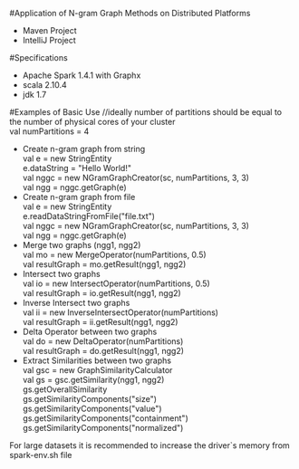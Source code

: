 #Application of N-gram Graph Methods on Distributed Platforms

- Maven Project  
- IntelliJ Project  

#Specifications
- Apache Spark 1.4.1 with Graphx  
- scala 2.10.4  
- jdk 1.7  

#Examples of Basic Use
//ideally number of partitions should be equal to the number of physical cores of your cluster  
val numPartitions = 4
- Create n-gram graph from string  
val e = new StringEntity  
e.dataString = "Hello World!"  
val nggc = new NGramGraphCreator(sc, numPartitions, 3, 3)  
val ngg = nggc.getGraph(e)  
- Create n-gram graph from file  
val e = new StringEntity  
e.readDataStringFromFile("file.txt")  
val nggc = new NGramGraphCreator(sc, numPartitions, 3, 3)  
val ngg = nggc.getGraph(e)  
- Merge two graphs (ngg1, ngg2)  
val mo = new MergeOperator(numPartitions, 0.5)  
val resultGraph = mo.getResult(ngg1, ngg2)  
- Intersect two graphs  
val io = new IntersectOperator(numPartitions, 0.5)  
val resultGraph = io.getResult(ngg1, ngg2)  
- Inverse Intersect two graphs  
val ii = new InverseIntersectOperator(numPartitions)  
val resultGraph = ii.getResult(ngg1, ngg2)  
- Delta Operator between two graphs  
val do = new DeltaOperator(numPartitions)  
val resultGraph = do.getResult(ngg1, ngg2)  
- Extract Similarities between two graphs  
val gsc = new GraphSimilarityCalculator  
val gs = gsc.getSimilarity(ngg1, ngg2)  
gs.getOverallSimilarity  
gs.getSimilarityComponents("size")  
gs.getSimilarityComponents("value")  
gs.getSimilarityComponents("containment")  
gs.getSimilarityComponents("normalized")  

For large datasets it is recommended to increase the driver`s memory from spark-env.sh file
